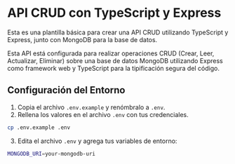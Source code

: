 # API CRUD con TypeScript y Express

Esta es una plantilla básica para crear una API CRUD utilizando TypeScript y Express, junto con MongoDB para la base de datos.

Esta API está configurada para realizar operaciones CRUD (Crear, Leer, Actualizar, Eliminar) sobre una base de datos MongoDB utilizando Express como framework web y TypeScript para la tipificación segura del código.

## Configuración del Entorno

1. Copia el archivo `.env.example` y renómbralo a `.env`.
2. Rellena los valores en el archivo `.env` con tus credenciales.

```bash
cp .env.example .env
```

3. Edita el archivo `.env` y agrega tus variables de entorno:
```bash
MONGODB_URI=your-mongodb-uri
```
